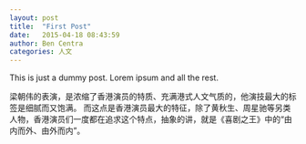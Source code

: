 ```yaml
---
layout: post
title:  "First Post"
date:   2015-04-18 08:43:59
author: Ben Centra
categories: 人文
---
```


This is just a dummy post. Lorem ipsum and all the rest.

梁朝伟的表演，是浓缩了香港演员的特质、充满港式人文气质的，他演技最大的标签是细腻而又饱满。
而这点是香港演员最大的特征，除了黄秋生、周星驰等另类人物，香港演员们一度都在追求这个特点，抽象的讲，就是《喜剧之王》中的“由内而外、由外而内”。
